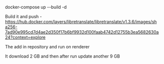 docker-compose up --build -d



Build it and push - https://hub.docker.com/layers/libretranslate/libretranslate/v1.3.6/images/sha256-7ad90e995cd7d4ae2d350f17b6bf9932d100faab4742d12755b3ea5682630a24?context=explore

The add in repository and run on renderer


It download 2 GB and then after run update another 9 GB